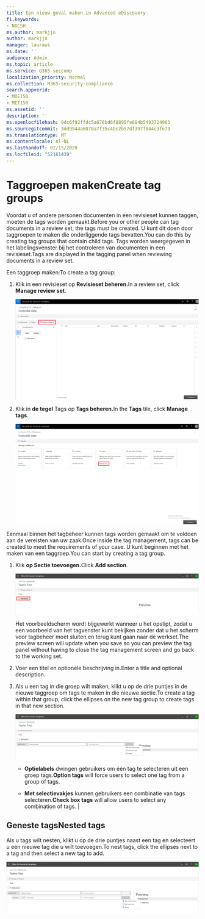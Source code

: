 ```yaml
---
title: Een nieuw geval maken in Advanced eDiscovery
f1.keywords:
- NOCSH
ms.author: markjjo
author: markjjo
manager: laurawi
ms.date: ''
audience: Admin
ms.topic: article
ms.service: O365-seccomp
localization_priority: Normal
ms.collection: M365-security-compliance
search.appverid:
- MOE150
- MET150
ms.assetid: ''
description: ''
ms.openlocfilehash: 9dc6f92ffdc5a676bd6f8895fe884b5493724963
ms.sourcegitcommit: 3dd9944a6070a7f35c4bc2b57df397f844c3fe79
ms.translationtype: MT
ms.contentlocale: nl-NL
ms.lasthandoff: 02/15/2020
ms.locfileid: "52161439"
---
```

# <a name="create-tag-groups"></a><span data-ttu-id="1300d-102">Taggroepen maken</span><span class="sxs-lookup"><span data-stu-id="1300d-102">Create tag groups</span></span>

<span data-ttu-id="1300d-103">Voordat u of andere personen documenten in een revisieset kunnen taggen, moeten de tags worden gemaakt.</span><span class="sxs-lookup"><span data-stu-id="1300d-103">Before you or other people can tag documents in a review set, the tags must be created.</span></span> <span data-ttu-id="1300d-104">U kunt dit doen door taggroepen te maken die onderliggende tags bevatten.</span><span class="sxs-lookup"><span data-stu-id="1300d-104">You can do this by creating tag groups that contain child tags.</span></span> <span data-ttu-id="1300d-105">Tags worden weergegeven in het labelingsvenster bij het controleren van documenten in een revisieset.</span><span class="sxs-lookup"><span data-stu-id="1300d-105">Tags are displayed in the tagging panel when reviewing documents in a review set.</span></span>

<span data-ttu-id="1300d-106">Een taggroep maken:</span><span class="sxs-lookup"><span data-stu-id="1300d-106">To create a tag group:</span></span>

1.  <span data-ttu-id="1300d-107">Klik in een revisieset op **Revisieset beheren.**</span><span class="sxs-lookup"><span data-stu-id="1300d-107">In a review set, click **Manage review set**.</span></span>

    ![Klik op Revisieset beheren](../media/ED-managews.png)

2.  <span data-ttu-id="1300d-109">Klik in **de tegel** Tags op **Tags beheren.**</span><span class="sxs-lookup"><span data-stu-id="1300d-109">In the **Tags** tile, click **Manage tags**.</span></span>

    ![Klik op Tags beheren in de tegel Tags](../media/ED-managetags.png)

<span data-ttu-id="1300d-111">Eenmaal binnen het tagbeheer kunnen tags worden gemaakt om te voldoen aan de vereisten van uw zaak.</span><span class="sxs-lookup"><span data-stu-id="1300d-111">Once inside the tag management, tags can be created to meet the requirements of your case.</span></span> <span data-ttu-id="1300d-112">U kunt beginnen met het maken van een taggroep.</span><span class="sxs-lookup"><span data-stu-id="1300d-112">You can start by creating a tag group.</span></span>

1.  <span data-ttu-id="1300d-113">Klik **op Sectie toevoegen.**</span><span class="sxs-lookup"><span data-stu-id="1300d-113">Click **Add section**.</span></span>

    ![Een taggroep toevoegen](../media/ED-addtagsection.png)

    <span data-ttu-id="1300d-115">Het voorbeeldscherm wordt bijgewerkt wanneer u het opstipt, zodat u een voorbeeld van het tagvenster kunt bekijken zonder dat u het scherm voor tagbeheer moet sluiten en terug kunt gaan naar de werkset.</span><span class="sxs-lookup"><span data-stu-id="1300d-115">The preview screen will update when you save so you can preview the tag panel without having to close the tag management screen and go back to the working set.</span></span>

2. <span data-ttu-id="1300d-116">Voer een titel en optionele beschrijving in.</span><span class="sxs-lookup"><span data-stu-id="1300d-116">Enter a title and optional description.</span></span> 

3. <span data-ttu-id="1300d-117">Als u een tag in die groep wilt maken, klikt u op de drie puntjes in de nieuwe taggroep om tags te maken in die nieuwe sectie.</span><span class="sxs-lookup"><span data-stu-id="1300d-117">To create a tag within that group, click the ellipses on the new tag group to create tags in that new section.</span></span>
    
    ![Tags maken in een taggroep](../media/ED-createtag.png)

   - <span data-ttu-id="1300d-119">**Optielabels** dwingen gebruikers om één tag te selecteren uit een groep tags.</span><span class="sxs-lookup"><span data-stu-id="1300d-119">**Option tags** will force users to select one tag from a group of tags.</span></span>
   
   - <span data-ttu-id="1300d-120">**Met selectievakjes** kunnen gebruikers een combinatie van tags selecteren.</span><span class="sxs-lookup"><span data-stu-id="1300d-120">**Check box tags** will allow users to select any combination of tags.</span></span> |

## <a name="nested-tags"></a><span data-ttu-id="1300d-121">Geneste tags</span><span class="sxs-lookup"><span data-stu-id="1300d-121">Nested tags</span></span>

<span data-ttu-id="1300d-122">Als u tags wilt nesten, klikt u op de drie puntjes naast een tag en selecteert u een nieuwe tag die u wilt toevoegen.</span><span class="sxs-lookup"><span data-stu-id="1300d-122">To nest tags, click the ellipses next to a tag and then select a new tag to add.</span></span>

![Nesting-tags](../media/ED-tagnesting.png)

